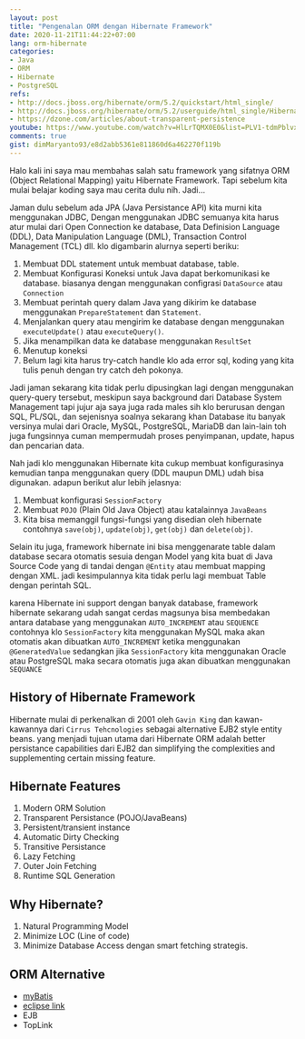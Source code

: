 ```yaml
---
layout: post
title: "Pengenalan ORM dengan Hibernate Framework"
date: 2020-11-21T11:44:22+07:00
lang: orm-hibernate
categories:
- Java
- ORM
- Hibernate
- PostgreSQL
refs: 
- http://docs.jboss.org/hibernate/orm/5.2/quickstart/html_single/
- http://docs.jboss.org/hibernate/orm/5.2/userguide/html_single/Hibernate_User_Guide.html
- https://dzone.com/articles/about-transparent-persistence
youtube: https://www.youtube.com/watch?v=HlLrTQMX0E0&list=PLV1-tdmPblvxHxNh867D1JR4u52LgzeIr&index=2
comments: true
gist: dimMaryanto93/e8d2abb5361e811860d6a462270f119b
---
```


Halo kali ini saya mau membahas salah satu framework yang sifatnya ORM (Object Relational Mapping) yaitu Hibernate Framework. Tapi sebelum kita mulai belajar koding saya mau cerita dulu nih. Jadi...

Jaman dulu sebelum ada JPA (Java Persistance API) kita murni kita menggunakan JDBC, Dengan menggunakan JDBC semuanya kita harus atur mulai dari Open Connection ke database, Data Definision Language (DDL), Data Manipulation Language (DML), Transaction Control Management (TCL) dll. klo digambarin alurnya seperti beriku:

1. Membuat DDL statement untuk membuat database, table.
2. Membuat Konfigurasi Koneksi untuk Java dapat berkomunikasi ke database. biasanya dengan menggunakan configrasi `DataSource` atau `Connection`
3. Membuat perintah query dalam Java yang dikirim ke database menggunakan `PrepareStatement` dan `Statement`.
4. Menjalankan query atau mengirim ke database dengan menggunakan `executeUpdate()` atau `executeQuery()`.
5. Jika menampilkan data ke database menggunakan `ResultSet`
6. Menutup koneksi
7. Belum lagi kita harus try-catch handle klo ada error sql, koding yang kita tulis penuh dengan try catch deh pokonya.

Jadi jaman sekarang kita tidak perlu dipusingkan lagi dengan menggunakan query-query tersebut, meskipun saya background dari Database System Management tapi jujur aja saya juga rada males sih klo berurusan dengan SQL, PL/SQL, dan sejenisnya soalnya sekarang khan Database itu banyak versinya mulai dari Oracle, MySQL, PostgreSQL, MariaDB dan lain-lain toh juga fungsinnya cuman mempermudah proses penyimpanan, update, hapus dan pencarian data.

Nah jadi klo menggunakan Hibernate kita cukup membuat konfigurasinya kemudian tanpa menggunakan query (DDL maupun DML) udah bisa digunakan. adapun berikut alur lebih jelasnya:

1. Membuat konfigurasi `SessionFactory`
2. Membuat `POJO` (Plain Old Java Object) atau katalainnya `JavaBeans`
3. Kita bisa memanggil fungsi-fungsi yang disedian oleh hibernate contohnya `save(obj)`, `update(obj)`,  `get(obj)` dan `delete(obj)`.

Selain itu juga, framework hibernate ini bisa menggenarate table dalam database secara otomatis sesuia dengan Model yang kita buat di Java Source Code yang di tandai dengan `@Entity` atau membuat mapping dengan XML. jadi kesimpulannya kita tidak perlu lagi membuat Table dengan perintah SQL.

karena Hibernate ini support dengan banyak database, framework hibernate sekarang udah sangat cerdas magsunya bisa membedakan antara database yang menggunakan `AUTO_INCREMENT` atau `SEQUENCE` contohnya klo `SessionFactory` kita menggunakan MySQL maka akan otomatis akan dibuatkan `AUTO_INCREMENT` ketika menggunakan `@GeneratedValue` sedangkan jika `SessionFactory` kita menggunakan Oracle atau PostgreSQL maka secara otomatis juga akan dibuatkan menggunakan `SEQUANCE`

## History of Hibernate Framework

Hibernate mulai di perkenalkan di 2001 oleh `Gavin King` dan kawan-kawannya dari `Cirrus Tehcnologies` sebagai alternative EJB2 style entity beans. yang menjadi tujuan utama dari Hibernate ORM adalah better persistance capabilities dari EJB2 dan simplifying the complexities and supplementing certain missing feature.

## Hibernate Features

1. Modern ORM Solution
2. Transparent Persistance (POJO/JavaBeans)
3. Persistent/transient instance
4. Automatic Dirty Checking
5. Transitive Persistance
6. Lazy Fetching
7. Outer Join Fetching
8. Runtime SQL Generation

## Why Hibernate?

1. Natural Programming Model
2. Minimize LOC (Line of code)
3. Minimize Database Access dengan smart fetching strategis.

## ORM Alternative 

- [myBatis](https://mybatis.org/mybatis-3/)
- [eclipse link](https://www.eclipse.org/eclipselink/)
- EJB
- TopLink